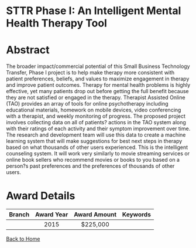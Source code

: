 
STTR Phase I: An Intelligent Mental Health Therapy Tool
=======================================================

# Abstract


The broader impact/commercial potential of this Small Business Technology Transfer, Phase I project is to help make therapy more consistent with patient preferences, beliefs, and values to maximize engagement in therapy and improve patient outcomes. Therapy for mental health problems is highly effective, yet many patients drop out before getting the full benefit because they are not satisfied or engaged in the therapy. Therapist Assisted Online (TAO) provides an array of tools for online psychotherapy including educational materials, homework on mobile devices, video conferencing with a therapist, and weekly monitoring of progress. The proposed project involves collecting data on all of patients? actions in the TAO system along with their ratings of each activity and their symptom improvement over time. The research and development team will use this data to create a machine learning system that will make suggestions for best next steps in therapy based on what thousands of other users experienced. This is the intelligent counseling system. It will work very similarly to movie streaming services or online book sellers who recommend movies or books to you based on a person?s past preferences and the preferences of thousands of other users.  

# Award Details

|Branch|Award Year|Award Amount|Keywords|
| :---: | :---: | :---: | :---: |
||2015|$225,000||
  
  


[Back to Home](https://github.com/chrischow/dod_sbir_awards/JT/#175)